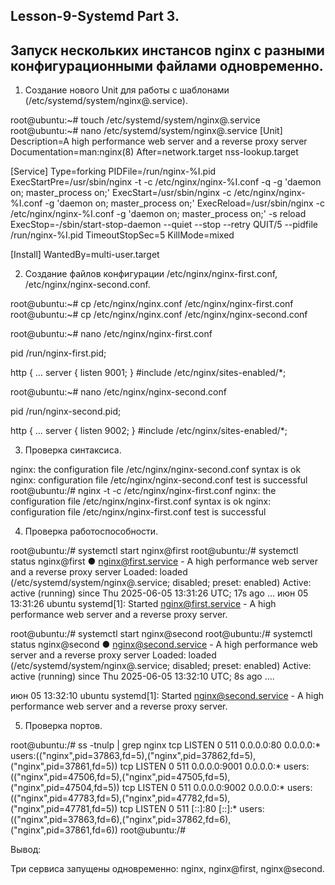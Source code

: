 ## Lesson-9-Systemd Part 3.
## Запуск нескольких инстансов nginx с разными конфигурационными файлами одновременно.

1.	Создание нового Unit для работы с шаблонами (/etc/systemd/system/nginx@.service).

root@ubuntu:~# touch /etc/systemd/system/nginx@.service
root@ubuntu:~# nano /etc/systemd/system/nginx@.service
[Unit]
Description=A high performance web server and a reverse proxy server
Documentation=man:nginx(8)
After=network.target nss-lookup.target

[Service]
Type=forking
PIDFile=/run/nginx-%I.pid
ExecStartPre=/usr/sbin/nginx -t -c /etc/nginx/nginx-%I.conf -q -g 'daemon on; master_process on;'
ExecStart=/usr/sbin/nginx -c /etc/nginx/nginx-%I.conf -g 'daemon on; master_process on;'
ExecReload=/usr/sbin/nginx -c /etc/nginx/nginx-%I.conf -g 'daemon on; master_process on;' -s reload
ExecStop=-/sbin/start-stop-daemon --quiet --stop --retry QUIT/5 --pidfile /run/nginx-%I.pid
TimeoutStopSec=5
KillMode=mixed

[Install]
WantedBy=multi-user.target


2.	Создание файлов конфигурации /etc/nginx/nginx-first.conf, /etc/nginx/nginx-second.conf.


root@ubuntu:~# cp /etc/nginx/nginx.conf /etc/nginx/nginx-first.conf
root@ubuntu:~# cp /etc/nginx/nginx.conf /etc/nginx/nginx-second.conf

root@ubuntu:~# nano /etc/nginx/nginx-first.conf

pid /run/nginx-first.pid;

http {
…
	server {
		listen 9001;
	}
#include /etc/nginx/sites-enabled/*;

root@ubuntu:~# nano /etc/nginx/nginx-second.conf

pid /run/nginx-second.pid;

http {
…
	server {
		listen 9002;
	}
#include /etc/nginx/sites-enabled/*;

3.	Проверка синтаксиса.

nginx: the configuration file /etc/nginx/nginx-second.conf syntax is ok
nginx: configuration file /etc/nginx/nginx-second.conf test is successful
root@ubuntu:/# nginx -t -c /etc/nginx/nginx-first.conf
nginx: the configuration file /etc/nginx/nginx-first.conf syntax is ok
nginx: configuration file /etc/nginx/nginx-first.conf test is successful

4.	Проверка работоспособности.

root@ubuntu:/# systemctl start nginx@first
root@ubuntu:/# systemctl status nginx@first
● nginx@first.service - A high performance web server and a reverse proxy server
     Loaded: loaded (/etc/systemd/system/nginx@.service; disabled; preset: enabled)
     Active: active (running) since Thu 2025-06-05 13:31:26 UTC; 17s ago
      …
июн 05 13:31:26 ubuntu systemd[1]: Started nginx@first.service - A high performance web server and a reverse proxy server.

root@ubuntu:/# systemctl start nginx@second
root@ubuntu:/# systemctl status nginx@second
● nginx@second.service - A high performance web server and a reverse proxy server
     Loaded: loaded (/etc/systemd/system/nginx@.service; disabled; preset: enabled)
     Active: active (running) since Thu 2025-06-05 13:32:10 UTC; 8s ago
       ….

июн 05 13:32:10 ubuntu systemd[1]: Started nginx@second.service - A high performance web server and a reverse proxy server.

5.	Проверка портов.

root@ubuntu:/# ss -tnulp | grep nginx
tcp   LISTEN 0      511                 0.0.0.0:80        0.0.0.0:*    users:(("nginx",pid=37863,fd=5),("nginx",pid=37862,fd=5),("nginx",pid=37861,fd=5))
tcp   LISTEN 0      511                 0.0.0.0:9001      0.0.0.0:*    users:(("nginx",pid=47506,fd=5),("nginx",pid=47505,fd=5),("nginx",pid=47504,fd=5))
tcp   LISTEN 0      511                 0.0.0.0:9002      0.0.0.0:*    users:(("nginx",pid=47783,fd=5),("nginx",pid=47782,fd=5),("nginx",pid=47781,fd=5))
tcp   LISTEN 0      511                    [::]:80           [::]:*    users:(("nginx",pid=37863,fd=6),("nginx",pid=37862,fd=6),("nginx",pid=37861,fd=6))
root@ubuntu:/#

Вывод:

Три сервиса запущены одновременно: nginx, nginx@first, nginx@second.
